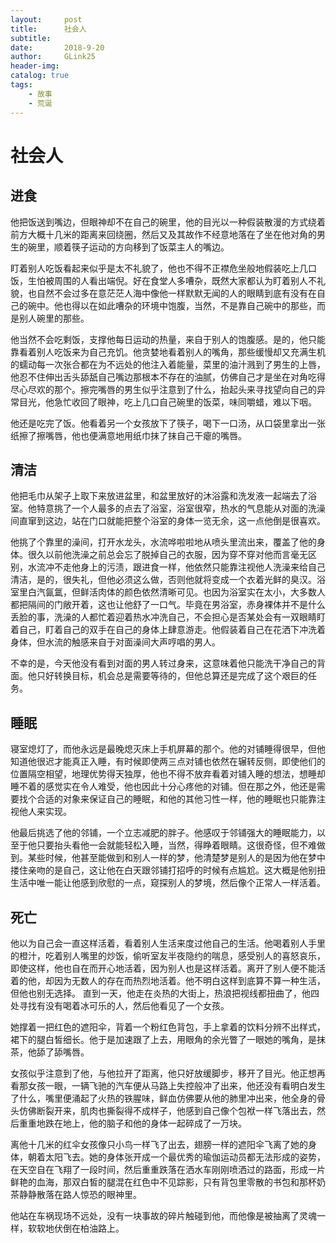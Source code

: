 ```yaml
---
layout:     post
title:      社会人
subtitle:   
date:       2018-9-20
author:     GLink25
header-img: 
catalog: true
tags:
    - 故事
    - 荒诞
---
```


# 社会人

## 进食

他把饭送到嘴边，但眼神却不在自己的碗里，他的目光以一种假装散漫的方式绕着前方大概十几米的距离来回绕圈，然后又及其故作不经意地落在了坐在他对角的男生的碗里，顺着筷子运动的方向移到了饭菜主人的嘴边。

盯着别人吃饭看起来似乎是太不礼貌了，他也不得不正襟危坐般地假装吃上几口饭，生怕被周围的人看出端倪。好在食堂人多嘈杂，既然大家都认为盯着别人不礼貌，也自然不会过多在意茫茫人海中像他一样默默无闻的人的眼睛到底有没有在自己的碗中。他也得以在如此嘈杂的环境中饱腹，当然，不是靠自己碗中的那些，而是别人碗里的那些。

他当然不会吃剩饭，支撑他每日运动的热量，来自于别人的饱腹感。是的，他只能靠看着别人吃饭来为自己充饥。他贪婪地看着别人的嘴角，那些缓慢却又充满生机的蠕动每一次张合都在为不远处的他注入着能量，菜里的油汁溅到了男生的上唇，他忍不住伸出舌头舔舐自己嘴边那根本不存在的油腻，仿佛自己才是坐在对角吃得尽心尽欢的那个。擦完嘴唇的男生似乎注意到了什么，抬起头来寻找望向自己的异常目光，他急忙收回了眼神，吃上几口自己碗里的饭菜，味同嚼蜡，难以下咽。

他还是吃完了饭。他看着另一个女孩放下了筷子，喝下一口汤，从口袋里拿出一张纸擦了擦嘴唇，他也便满意地用纸巾抹了抹自己干瘪的嘴唇。
 

## 清洁

他把毛巾从架子上取下来放进盆里，和盆里放好的沐浴露和洗发液一起端去了浴室。他特意挑了一个人最多的点去了浴室，浴室很窄，热水的气息能从对面的洗澡间直窜到这边，站在门口就能把整个浴室的身体一览无余，这一点他倒是很喜欢。

他挑了个靠里的澡间，打开水龙头，水流哗啦啦地从喷头里流出来，覆盖了他的身体。很久以前他洗澡之前总会忘了脱掉自己的衣服，因为穿不穿对他而言毫无区别，水流冲不走他身上的污渍，跟进食一样，他依然只能靠注视他人洗澡来给自己清洁，是的，很失礼，但他必须这么做，否则他就将变成一个衣着光鲜的臭汉。浴室里白汽氤氲，但鲜活肉体的颜色依然清晰可见。也因为浴室实在太小，大多数人都把隔间的门敞开着，这也让他舒了一口气。毕竟在男浴室，赤身裸体并不是什么丢脸的事，洗澡的人都忙着迎着热水冲洗自己，不会担心是否某处会有一双眼睛盯着自己，盯着自己的双手在自己的身体上肆意游走。他假装着自己在花洒下冲洗着身体，但水流的触感来自于对面澡间大声哼唱的男人。

不幸的是，今天他没有看到对面的男人转过身来，这意味着他只能洗干净自己的背面。他只好转换目标，机会总是需要等待的，但他总算还是完成了这个艰巨的任务。
 

## 睡眠

寝室熄灯了，而他永远是最晚熄灭床上手机屏幕的那个。他的对铺睡得很早，但他知道他很迟才能真正入睡，有时候即使两三点对铺也依然在辗转反侧，即使他们的位置隔空相望，地理优势得天独厚，他也不得不放弃看着对铺入睡的想法，想睡却睡不着的感觉实在令人难受，他也因此十分心疼他的对铺。但在那之外，他还是需要找个合适的对象来保证自己的睡眠，和他的其他习性一样，他的睡眠也只能靠注视他人来实现。

他最后挑选了他的邻铺，一个立志减肥的胖子。他感叹于邻铺强大的睡眠能力，以至于他只要抬头看他一会就能轻松入睡，当然，得睁着眼睛。这很奇怪，但不难做到。某些时候，他甚至能做到和别人一样的梦，他清楚梦是别人的是因为他在梦中搂住亲吻的是自己，这让他在白天跟邻铺打招呼的时候有点尴尬。这大概是他别扭生活中唯一能让他感到欣慰的一点，窥探别人的梦境，然后像个正常人一样活着。
 

## 死亡

他以为自己会一直这样活着，看着别人生活来度过他自己的生活。他喝着别人手里的橙汁，吃着别人嘴里的炒饭，偷听室友半夜隐约的喘息，感受别人的喜怒哀乐，即使这样，他也自在而开心地活着，因为别人也是这样活着。离开了别人便不能活着的他，却因为无数人的存在而热烈地活着。他不明白这样到底算不算一种生活，但他也别无选择。
直到一天，他走在炎热的大街上，热浪把视线都扭曲了，他四处寻找有没有喝着冰可乐的人，然后他看见了一个女孩。

她撑着一把红色的遮阳伞，背着一个粉红色背包，手上拿着的饮料分辨不出样式，裙下的腿白皙细长。他于是加速跟了上去，用眼角的余光瞥了一眼她的嘴角，是抹茶，他舔了舔嘴唇。

女孩似乎注意到了他，与他拉开了距离，他只好放缓脚步，移开了目光。他正想再看那女孩一眼，一辆飞驰的汽车便从马路上失控般冲了出来，他还没有看明白发生了什么，嘴里便涌起了火热的铁腥味，鲜血仿佛要从他的肺里冲出来，他全身的骨头仿佛断裂开来，肌肉也撕裂得不成样子，他感到自己像个包袱一样飞落出去，然后重重地跌在地上，他的脑子和他的身体一起碎成了一万块。
 
离他十几米的红伞女孩像只小鸟一样飞了出去，翅膀一样的遮阳伞飞离了她的身体，朝着太阳飞去。她的身体张开成一个最优秀的瑜伽运动员都无法形成的姿势，在天空自在飞翔了一段时间，然后重重跌落在洒水车刚刚喷洒过的路面，形成一片鲜艳的血海，那双白皙的腿混在红色中不见踪影，只有背包里零散的书包和那杯奶茶静静散落在路人惊恐的眼神里。

他站在车祸现场不远处，没有一块事故的碎片触碰到他，而他像是被抽离了灵魂一样，软软地伏倒在柏油路上。 